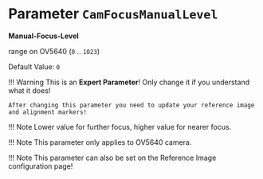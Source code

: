 # Parameter `CamFocusManualLevel`

**Manual-Focus-Level**

range on OV5640 (`0` .. `1023`)

Default Value: `0`

!!! Warning
    This is an **Expert Parameter**! Only change it if you understand what it does!

	After changing this parameter you need to update your reference image and alignment markers!

!!! Note
    Lower value for further focus, higher value for nearer focus.

!!! Note
    This parameter only applies to OV5640 camera.
	
!!! Note
    This parameter can also be set on the Reference Image configuration page!
